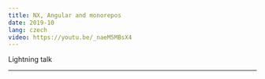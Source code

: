 ```yaml
---
title: NX, Angular and monorepos
date: 2019-10
lang: czech
video: https://youtu.be/_naeM5MBsX4
---
```


Lightning talk

---
